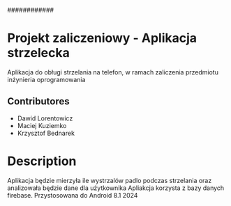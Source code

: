 ############
# Projekt zaliczeniowy - Aplikacja strzelecka
Aplikacja do obługi strzelania na telefon, w ramach zaliczenia przedmiotu inżynieria oprogramowania

## Contributores
- Dawid Lorentowicz
- Maciej Kuziemko
- Krzysztof Bednarek

# Description
Aplikacja będzie mierzyła ile wystrzalów padlo podczas strzelania oraz analizowała będzie dane dla użytkownika
Apliakcja korzysta z bazy danych firebase. Przystosowana do Android 8.1 
2024
